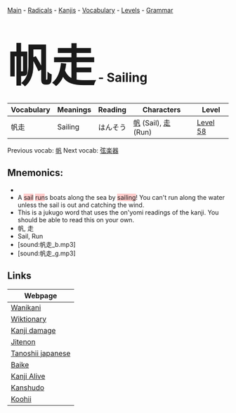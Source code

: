 <style> bigfont {font-size: 100px}</style>
[Main](../README.md) -
[Radicals](../radicals.md) -
[Kanjis](../kanjis.md) -
[Vocabulary](../vocabulary.md) -
[Levels](../levels.md) -
[Grammar](../grammar.md)
# <bigfont> 帆走</bigfont> - Sailing 

| Vocabulary | Meanings | Reading | Characters | Level |
| --- | --- | --- | --- | --- |
| 帆走 | Sailing | はんそう |  [帆](../kanjis/帆.md) (Sail), [走](../kanjis/走.md) (Run) | [Level 58](../levels/wk_level58.md) |

Previous vocab: [帆](帆.md) Next vocab: [弦楽器](弦楽器.md) 

## Mnemonics:

* 
* A <span style="background-color:#ffcccb"> sail</span> <span style="background-color:#ffcccb"> run</span>s boats along the sea by <span style="background-color:#ffcccb"> sailing</span>! You can't run along the water unless the sail is out and catching the wind.
* This is a jukugo word that uses the on'yomi readings of the kanji. You should be able to read this on your own.
* 帆, 走
* Sail, Run
* [sound:帆走_b.mp3]
* [sound:帆走_g.mp3]


## Links 

| Webpage |
| --- |
| [Wanikani          ](https://www.wanikani.com/kanji/帆走) |
| [Wiktionary        ](https://en.wiktionary.org/wiki/帆走) |
| [Kanji damage      ](http://www.kanjidamage.com/kanji/search?utf8=✓&q=帆走) |
| [Jitenon           ](https://jitenon.com/kanji/帆走) |
| [Tanoshii japanese ](https://www.tanoshiijapanese.com/dictionary/kanji.cfm?k=帆走) |
| [Baike             ](https://baike.baidu.com/item/帆走) |
| [Kanji Alive       ](https://app.kanjialive.com/帆走) |
| [Kanshudo          ](https://www.kanshudo.com/searchmn?q=帆走) |
| [Koohii            ](https://kanji.koohii.com/study/kanji/帆走) |
